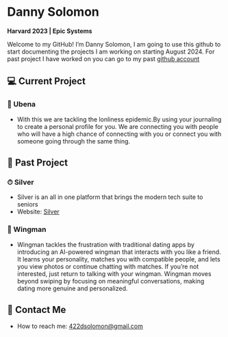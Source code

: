 # Danny Solomon

**Harvard 2023 | Epic Systems**

Welcome to my GitHub! I’m Danny Solomon, I am going to use this github to start documenting the projects I am working on starting August 2024. For past project I have worked on you can go to my past [github account](https://github.com/422dsolomon)

## 💻 Current Project
### 🔗 Ubena
- With this we are tackling the lonliness epidemic.By using your journaling to create a personal profile for you. We are connecting you with people who will have a high chance of connecting with you or connect you with someone going through the same thing.

## 🎥 Past Project
### ⏱ Silver
- Silver is an all in one platform that brings the modern tech suite to seniors
- Website: [Silver](https://silverhelps.com/)
  
### 🐣 Wingman
- Wingman tackles the frustration with traditional dating apps by introducing an AI-powered wingman that interacts with you like a friend. It learns your personality, matches you with compatible people, and lets you view photos or continue chatting with matches. If you’re not interested, just return to talking with your wingman. Wingman moves beyond swiping by focusing on meaningful conversations, making dating more genuine and personalized.

## 📱 Contact Me
- How to reach me: 422dsolomon@gmail.com

<!---
Dsolomon422/Dsolomon422 is a ✨ special ✨ repository because its `README.md` (this file) appears on your GitHub profile.
You can click the Preview link to take a look at your changes.
--->

